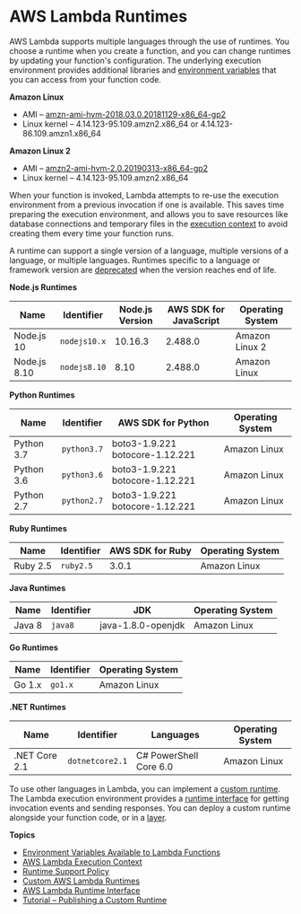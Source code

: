 # AWS Lambda Runtimes<a name="lambda-runtimes"></a>

AWS Lambda supports multiple languages through the use of runtimes\. You choose a runtime when you create a function, and you can change runtimes by updating your function's configuration\. The underlying execution environment provides additional libraries and [environment variables](lambda-environment-variables.md) that you can access from your function code\.

**Amazon Linux**
+ AMI – [amzn\-ami\-hvm\-2018\.03\.0\.20181129\-x86\_64\-gp2](https://console.aws.amazon.com/ec2/v2/home#Images:visibility=public-images;search=amzn-ami-hvm-2018.03.0.20181129-x86_64-gp2)
+ Linux kernel – 4\.14\.123\-95\.109\.amzn2\.x86\_64 or 4\.14\.123\-86\.109\.amzn1\.x86\_64

**Amazon Linux 2**
+ AMI – [amzn2\-ami\-hvm\-2\.0\.20190313\-x86\_64\-gp2](https://console.aws.amazon.com/ec2/v2/home#Images:visibility=public-images;search=amzn2-ami-hvm-2.0.20190313-x86_64-gp2)
+ Linux kernel – 4\.14\.123\-95\.109\.amzn2\.x86\_64

When your function is invoked, Lambda attempts to re\-use the execution environment from a previous invocation if one is available\. This saves time preparing the execution environment, and allows you to save resources like database connections and temporary files in the [execution context](running-lambda-code.md) to avoid creating them every time your function runs\.

A runtime can support a single version of a language, multiple versions of a language, or multiple languages\. Runtimes specific to a language or framework version are [deprecated](runtime-support-policy.md) when the version reaches end of life\.


**Node\.js Runtimes**  

| Name | Identifier | Node\.js Version | AWS SDK for JavaScript | Operating System | 
| --- | --- | --- | --- | --- | 
|  Node\.js 10  |  `nodejs10.x`  |  10\.16\.3  |  2\.488\.0  |  Amazon Linux 2  | 
|  Node\.js 8\.10  |  `nodejs8.10`  |  8\.10  |  2\.488\.0  |  Amazon Linux  | 


**Python Runtimes**  

| Name | Identifier | AWS SDK for Python | Operating System | 
| --- | --- | --- | --- | 
|  Python 3\.7  |  `python3.7`  |  boto3\-1\.9\.221 botocore\-1\.12\.221  |  Amazon Linux  | 
|  Python 3\.6  |  `python3.6`  |  boto3\-1\.9\.221 botocore\-1\.12\.221  |  Amazon Linux  | 
|  Python 2\.7  |  `python2.7`  |  boto3\-1\.9\.221 botocore\-1\.12\.221  |  Amazon Linux  | 


**Ruby Runtimes**  

| Name | Identifier | AWS SDK for Ruby | Operating System | 
| --- | --- | --- | --- | 
|  Ruby 2\.5  |  `ruby2.5`  |  3\.0\.1  |  Amazon Linux  | 


**Java Runtimes**  

| Name | Identifier | JDK | Operating System | 
| --- | --- | --- | --- | 
|  Java 8  |  `java8`  |  java\-1\.8\.0\-openjdk  |  Amazon Linux  | 


**Go Runtimes**  

| Name | Identifier | Operating System | 
| --- | --- | --- | 
|  Go 1\.x  |  `go1.x`  |  Amazon Linux  | 


**\.NET Runtimes**  

| Name | Identifier | Languages | Operating System | 
| --- | --- | --- | --- | 
|  \.NET Core 2\.1  |  `dotnetcore2.1`  |  C\# PowerShell Core 6\.0  |  Amazon Linux  | 

To use other languages in Lambda, you can implement a [custom runtime](runtimes-custom.md)\. The Lambda execution environment provides a [runtime interface](runtimes-api.md) for getting invocation events and sending responses\. You can deploy a custom runtime alongside your function code, or in a [layer](configuration-layers.md)\.

**Topics**
+ [Environment Variables Available to Lambda Functions](lambda-environment-variables.md)
+ [AWS Lambda Execution Context](running-lambda-code.md)
+ [Runtime Support Policy](runtime-support-policy.md)
+ [Custom AWS Lambda Runtimes](runtimes-custom.md)
+ [AWS Lambda Runtime Interface](runtimes-api.md)
+ [Tutorial – Publishing a Custom Runtime](runtimes-walkthrough.md)